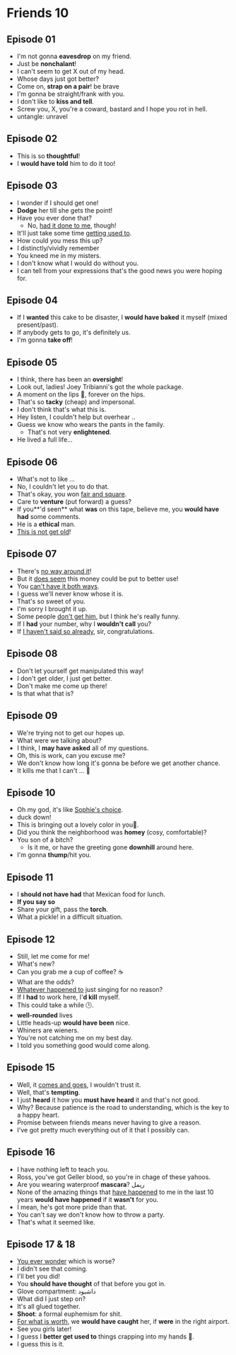 # Friends 10

## Episode 01

- I'm not gonna **eavesdrop** on my friend.
- Just be **nonchalant**!
- I can't seem to get X out of my head.
- Whose days just got better?
- Come on, **strap on a pair**! be brave
- I'm gonna be straight/frank with you.
- I don't like to **kiss and tell**.
- Screw you, X, you're a coward, bastard and I hope you rot in hell.
- untangle: unravel

## Episode 02

- This is so **thoughtful**!
- I **would have told** him to do it too!

## Episode 03

- I wonder if I should get one!
- **Dodge** her till she gets the point!
- Have you ever done that?
  - No, <u>had it done to me</u>, though!
- It'll just take some time <u>getting used to</u>.
- How could you mess this up?
- I distinctly/vividly remember
- You kneed me in my misters.
- I don't know what I would do without you.
- I can tell from your expressions that's the good news you were hoping for.

## Episode 04

- If I **wanted** this cake to be disaster, I **would have baked** it myself (mixed present/past).
- If anybody gets to go, it's definitely us.
- I'm gonna **take off**!

## Episode 05

- I think, there has been an **oversight**!
- Look out, ladies! Joey Tribianni's got the whole package.
- A moment on the lips :kiss:, forever on the hips.
- That's so **tacky** (cheap) and impersonal.
- I don't think that's what this is.
- Hey listen, I couldn't help but overhear .. 
- Guess we know who wears the pants in the family.
  - That's not very **enlightened**.
- He lived a full life...

## Episode 06

- What's not to like ...
- No, I couldn't let you to do that.
- That's okay, you won <u>fair and square</u>.
- Care to **venture** (put forward) a guess?
- If you**'d seen** what **was** on this tape, believe me, you **would have had** some comments.
- He is a **ethical** man.
- <u>This is not get old</u>!

## Episode 07

- There's <u>no way around it</u>!
- But it <u>does seem</u> this money could be put to better use!
- You <u>can't have it both ways</u>.
- I guess we'll never know whose it is.
- That's so sweet of you.
- I'm sorry I brought it up.
- Some people <u>don't get him</u>, but I think he's really funny.
- If I **had** your number, why I **wouldn't call** you?
- If <u>I haven't said so already</u>, sir, congratulations.

## Episode 08

- Don't let yourself get manipulated this way!
- I don't get older, I just get better.
- Don't make me come up there!
- Is that what that is?

## Episode 09

- We're trying not to get our hopes up.
- What were we talking about?
- I think, I **may have asked** all of my questions.
- Oh, this is work, can you excuse me?
- We don't know how long it's gonna be before we get another chance.
- It kills me that I can't ... :baby:

## Episode 10

- Oh my god, it's like <u>Sophie's choice</u>.
- duck down!
- This is bringing out a lovely color in you:red_circle:.
- Did you think the neighborhood was **homey** (cosy, comfortable)?
- You son of a bitch?
  - Is it me, or have the greeting gone **downhill** around here.
- I'm gonna **thump**/hit you.

## Episode 11

- I **should not have had** that Mexican food for lunch.
- **If you say so**
- Share your gift, pass the **torch**.
- What a pickle! in a difficult situation.

## Episode 12

- Still, let me come for me!
- What's new?
- Can you grab me a cup of coffee? :coffee:
- What are the odds?
- <u>Whatever happened to</u> just singing for no reason?
- If I **had** to work here, I'**d kill** myself.
- This could take a while :clock3:.
- **well-rounded** lives
- Little heads-up **would have been** nice.
- Whiners are wieners.
- You're not catching me on my best day.
- I told you something good would come along.

## Episode 15

- Well, it <u>comes and goes</u>, I wouldn't trust it.
- Well, that's **tempting**.
- I just **heard** it how you **must have heard** it and that's not good.
- Why? Because patience is the road to understanding, which is the key to a happy heart.
- Promise between friends means never having to give a reason.
- I've got pretty much everything out of it that I possibly can.

## Episode 16

- I have nothing left to teach you.
- Ross, you've got Geller blood, so you're in chage of these yahoos.
- Are you wearing waterproof **mascara**? ریمل
- None of the amazing things that <u>have happened</u> to me in the last 10 years **would have happened** if it **wasn't** for you.
- I mean, he's got more pride than that.
- You can't say we don't know how to throw a party.
- That's what it seemed like.

## Episode 17 & 18

- <u>You ever wonder</u> which is worse?
- I didn't see that coming.
- I'll bet you did!
- You **should have thought** of that before you got in.
- Glove compartment: داشبود
- What did I just step on?
- It's all glued together.
- **Shoot**: a formal euphemism  for shit.
- <u>For what is worth</u>, we **would have caught** her, if **were** in the right airport.
- See you girls later!
- I guess I **better get used to** things crapping into my hands :shit:.
- I guess this is it.


